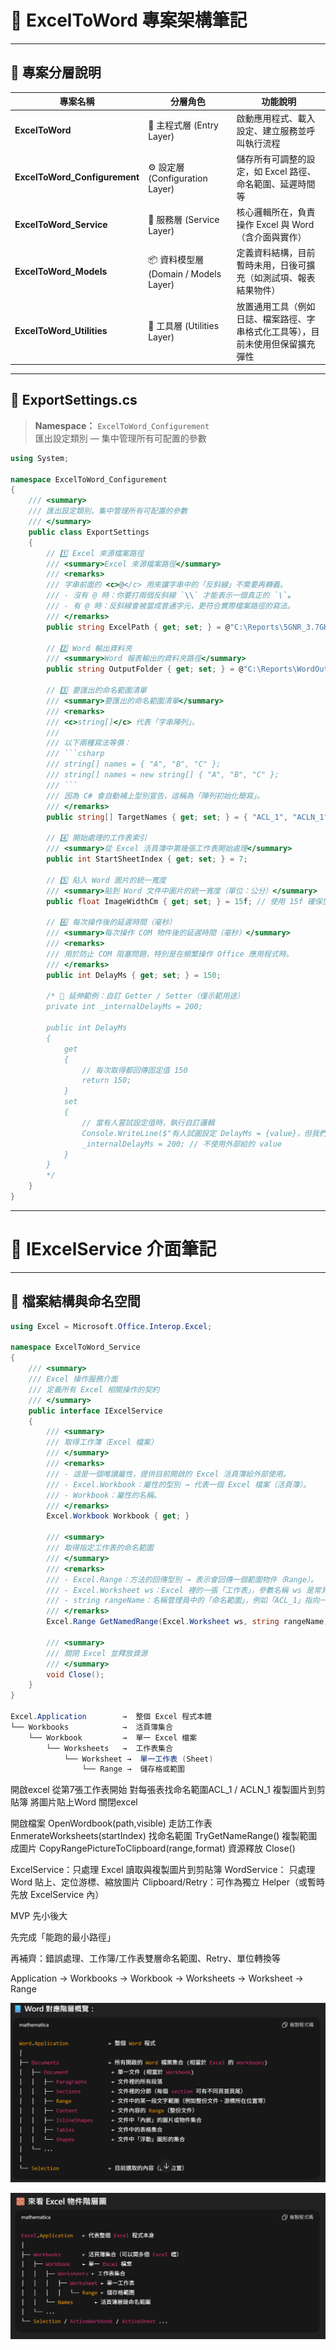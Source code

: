 # 🧭 ExcelToWord 專案架構筆記

---

## 📂 專案分層說明

| 專案名稱 | 分層角色 | 功能說明 |
|-----------|-----------|-----------|
| **ExcelToWord** | 🏁 主程式層 (Entry Layer) | 啟動應用程式、載入設定、建立服務並呼叫執行流程 |
| **ExcelToWord_Configurement** | ⚙️ 設定層 (Configuration Layer) | 儲存所有可調整的設定，如 Excel 路徑、命名範圍、延遲時間等 |
| **ExcelToWord_Service** | 🔧 服務層 (Service Layer) | 核心邏輯所在，負責操作 Excel 與 Word（含介面與實作） |
| **ExcelToWord_Models** | 📦 資料模型層 (Domain / Models Layer) | 定義資料結構，目前暫時未用，日後可擴充（如測試項、報表結果物件） |
| **ExcelToWord_Utilities** | 🧰 工具層 (Utilities Layer) | 放置通用工具（例如日誌、檔案路徑、字串格式化工具等），目前未使用但保留擴充彈性 |

---

## 🧩 ExportSettings.cs

> **Namespace：** `ExcelToWord_Configurement`  
> 匯出設定類別 — 集中管理所有可配置的參數

```csharp
using System;

namespace ExcelToWord_Configurement
{
    /// <summary>
    /// 匯出設定類別，集中管理所有可配置的參數
    /// </summary>
    public class ExportSettings
    {
        // 1️⃣ Excel 來源檔案路徑
        /// <summary>Excel 來源檔案路徑</summary>
        /// <remarks>
        /// 字串前面的 <c>@</c> 用來讓字串中的「反斜線」不需要再轉義。
        /// - 沒有 @ 時：你要打兩個反斜線 `\\` 才能表示一個真正的 `\`。
        /// - 有 @ 時：反斜線會被當成普通字元，更符合實際檔案路徑的寫法。
        /// </remarks>
        public string ExcelPath { get; set; } = @"C:\Reports\5GNR_3.7GHz_4.5GHz.xlsx";

        // 2️⃣ Word 輸出資料夾
        /// <summary>Word 報表輸出的資料夾路徑</summary>
        public string OutputFolder { get; set; } = @"C:\Reports\WordOutputs_ByItem";

        // 3️⃣ 要匯出的命名範圍清單
        /// <summary>要匯出的命名範圍清單</summary>
        /// <remarks>
        /// <c>string[]</c> 代表「字串陣列」。
        /// 
        /// 以下兩種寫法等價：
        /// ```csharp
        /// string[] names = { "A", "B", "C" };
        /// string[] names = new string[] { "A", "B", "C" };
        /// ```
        /// 因為 C# 會自動補上型別宣告，這稱為「陣列初始化簡寫」。
        /// </remarks>
        public string[] TargetNames { get; set; } = { "ACL_1", "ACLN_1" };

        // 4️⃣ 開始處理的工作表索引
        /// <summary>從 Excel 活頁簿中第幾張工作表開始處理</summary>
        public int StartSheetIndex { get; set; } = 7;

        // 5️⃣ 貼入 Word 圖片的統一寬度
        /// <summary>貼到 Word 文件中圖片的統一寬度（單位：公分）</summary>
        public float ImageWidthCm { get; set; } = 15f; // 使用 15f 確保型別為 float

        // 6️⃣ 每次操作後的延遲時間（毫秒）
        /// <summary>每次操作 COM 物件後的延遲時間（毫秒）</summary>
        /// <remarks>
        /// 用於防止 COM 阻塞問題，特別是在頻繁操作 Office 應用程式時。
        /// </remarks>
        public int DelayMs { get; set; } = 150;

        /* 🧠 延伸範例：自訂 Getter / Setter（僅示範用途）
        private int _internalDelayMs = 200;

        public int DelayMs
        {
            get
            {
                // 每次取得都回傳固定值 150
                return 150;
            }
            set
            {
                // 當有人嘗試設定值時，執行自訂邏輯
                Console.WriteLine($"有人試圖設定 DelayMs = {value}，但我們忽略它。");
                _internalDelayMs = 200; // 不使用外部給的 value
            }
        }
        */
    }
}
```
---
# 🧩 IExcelService 介面筆記

---

## 📘 檔案結構與命名空間

```csharp
using Excel = Microsoft.Office.Interop.Excel;

namespace ExcelToWord_Service
{
    /// <summary>
    /// Excel 操作服務介面
    /// 定義所有 Excel 相關操作的契約
    /// </summary>
    public interface IExcelService
    {
        /// <summary>
        /// 取得工作簿（Excel 檔案）
        /// </summary>
        /// <remarks>
        /// - 這是一個唯讀屬性，提供目前開啟的 Excel 活頁簿給外部使用。  
        /// - Excel.Workbook：屬性的型別 → 代表一個 Excel 檔案（活頁簿）。  
        /// - Workbook：屬性的名稱。
        /// </remarks>
        Excel.Workbook Workbook { get; }

        /// <summary>
        /// 取得指定工作表的命名範圍
        /// </summary>
        /// <remarks>
        /// - Excel.Range：方法的回傳型別 → 表示會回傳一個範圍物件（Range）。  
        /// - Excel.Worksheet ws：Excel 裡的一張「工作表」，參數名稱 ws 是常見縮寫（worksheet）。  
        /// - string rangeName：名稱管理員中的「命名範圍」，例如「ACL_1」指向一塊儲存格區域。
        /// </remarks>
        Excel.Range GetNamedRange(Excel.Worksheet ws, string rangeName);

        /// <summary>
        /// 關閉 Excel 並釋放資源
        /// </summary>
        void Close();
    }
}

Excel.Application        →  整個 Excel 程式本體
└── Workbooks            →  活頁簿集合
    └── Workbook         →  單一 Excel 檔案
        └── Worksheets   →  工作表集合
            └── Worksheet →  單一工作表 (Sheet)
                └── Range →  儲存格或範圍
```

開啟excel
從第7張工作表開始
對每張表找命名範圍ACL_1 / ACLN_1
複製圖片到剪貼簿
將圖片貼上Word
關閉excel

開啟檔案 OpenWordbook(path,visible)
走訪工作表 EnmerateWorksheets(startIndex)
找命名範圍 TryGetNameRange()
複製範圍成圖片 CopyRangePictureToClipboard(range,format)
資源釋放 Close()

ExcelService：只處理 Excel 讀取與複製圖片到剪貼簿
WordService： 只處理 Word  貼上、定位游標、縮放圖片
Clipboard/Retry：可作為獨立 Helper（或暫時先放 ExcelService 內）

MVP 先小後大

先完成「能跑的最小路徑」

再補齊：錯誤處理、工作簿/工作表雙層命名範圍、Retry、單位轉換等

Application → Workbooks → Workbook → Worksheets → Worksheet → Range

![alt text](image.png)

![alt text](image-1.png)
